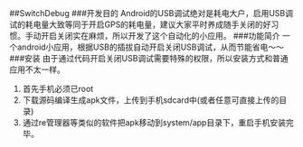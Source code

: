 ##SwitchDebug
###开发目的
Android的USB调试绝对是耗电大户，启用USB调试的耗电量大致等同于开启GPS的耗电量，建议大家平时养成随手关闭的好习惯。手动开启关闭实在麻烦，所以开发了这个自动化的小应用。
###功能简介
一个android小应用，根据USB的插拔自动开启关闭USB调试，从而节能省电～～
###安装
由于通过代码开启关闭USB调试需要特殊的权限，所以安装方式和普通应用不太一样。

1. 首先手机必须已root
2. 下载源码编译生成apk文件，上传到手机sdcard中(或者任意可直接上传的目录)
3. 通过re管理器等类似的软件把apk移动到system/app目录下，重启手机安装完毕。

